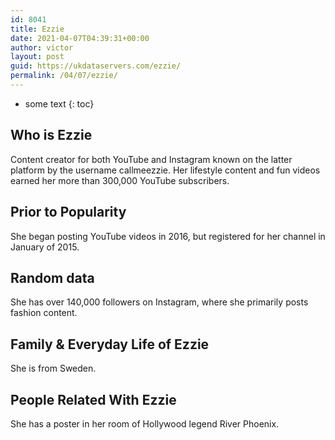 ```yaml
---
id: 8041
title: Ezzie
date: 2021-04-07T04:39:31+00:00
author: victor
layout: post
guid: https://ukdataservers.com/ezzie/
permalink: /04/07/ezzie/
---
```


* some text
{: toc}


## Who is Ezzie



Content creator for both YouTube and Instagram known on the latter platform by the username callmeezzie. Her lifestyle content and fun videos earned her more than 300,000 YouTube subscribers.

                
                
                
## Prior to Popularity



She began posting YouTube videos in 2016, but registered for her channel in January of 2015.

                
                
                
## Random data



She has over 140,000 followers on Instagram, where she primarily posts fashion content. 

                
                
                
## Family & Everyday Life of Ezzie



She is from Sweden.

                
                
                
## People Related With Ezzie



She has a poster in her room of Hollywood legend River Phoenix. 

                
              
            
          
          
          